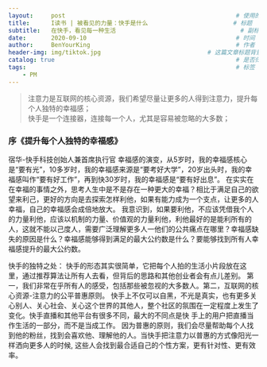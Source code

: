 ```yaml
---
layout:     post                                                # 使用的布局（不需要改）
title:      I读书 | 被看见的力量：快手是什么                        # 标题 
subtitle:   在快手，看见每一种生活                                   # 副标题
date:       2020-09-10                                          # 时间
author:     BenYourKing                                         # 作者
header-img: img/tiktok.jpg                              # 这篇文章标题背景图片
catalog: true                                                   # 是否归档
tags:                                                           # 标签
    - PM
---
```




> 注意力是互联网的核心资源，我们希望尽量让更多的人得到注意力，提升每个人独特的幸福感；                                              
> 快手是一个连接器，连接每一个人，尤其是容易被忽略的大多数；                                 
                     
### 序《提升每个人独特的幸福感》  
宿华-快手科技创始人兼首席执行官
幸福感的演变，从5岁时，我的幸福感核心是“要有光”，10多岁时，我的幸福感来源是“要考好大学”，20岁出头时，我的幸福感叫作“要有好工作”，再到快30岁时，我的幸福感是“要有好出息”。
在实实在在幸福的事情之外，思考人生中是不是存在一种更大的幸福？相比于满足自己的欲望来利己，更好的方向是去探索怎样利他，如果有能力成为一个支点，让更多的人幸福，自己的幸福感会成倍地放大。
我意识到，如果要利他，不应该凭借我个人的力量利他，应该以机制的力量、价值观的力量利他，利他最好的是能利所有的人，这就不能以己度人，需要广泛理解更多人一他们的公共痛点在哪里？幸福感缺失的原因是什么？幸福感能够得到满足的最大公约数是什么？要能够找到所有人幸福感提升的最大公约数。

快手的独特之处：
快手的形态其实很简单，它把每个人拍的生活小片段放在这 里，通过推荐算法让所有人去看，但背后的思路和其他创业者会有点儿差别。
第一，我们非常在乎所有人的感受，包括那些被忽视的大多数人。第二，互联网的核心资源-注意力的公平普惠原则。
快手上不仅可以自黑，不光是真实，也有更多关心别人、关心社会、关心这个世界的其他人，整个社区的氛围在一定程度上发生了变化。快手直播和其他平台有很多不同，最大的不同点是快 手上的用户把直播当作生活的一部分，而不是当成工作。
因为普惠的原则，我们会尽量帮助每个人找到他的粉丝，找到会喜欢他、理解他的人。当快手把注意力以普惠的方式像阳光一样洒向更多人的时候, 这些人会找到最合适自己的个性方案，更有针对性、更有效率。



